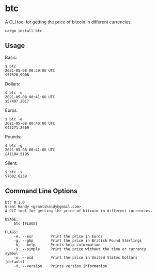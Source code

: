 # btc
A CLI tool for getting the price of bitcoin in different currencies.
```
cargo install btc
```

## Usage

Basic:
```
$ btc
2021-05-08 00:39:00 UTC
$57526.9906
```

Dollars:
```
$ btc -u
2021-05-08 00:41:00 UTC
$57497.2017
```

Euros:
```
$ btc -e
2021-05-08 00:40:00 UTC
€47271.2669
```

Pounds:
```
$ btc -g
2021-05-08 00:41:00 UTC
£41104.5195
```

Silent:
```
$ btc -s
57602.6239
```

## Command Line Options
```
btc 0.1.0
Grant Handy <grantshandy@gmail.com>
A CLI tool for getting the price of bitcoin in different currencies.

USAGE:
    btc [FLAGS]

FLAGS:
    -e, --eur        Print the price in Euros
    -g, --gbp        Print the price in British Pound Sterlings
    -h, --help       Prints help information
    -s, --simple     Print the price without the time or currency symbol
    -u, --usd        Print the price in United States Dollars (default)
    -V, --version    Prints version information
```
